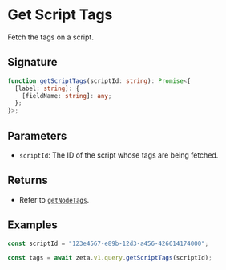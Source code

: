 # Get Script Tags

Fetch the tags on a script.

## Signature

```TypeScript
function getScriptTags(scriptId: string): Promise<{
  [label: string]: {
    [fieldName: string]: any;
  };
}>;
```

## Parameters

- `scriptId`: The ID of the script whose tags are being fetched.

## Returns

- Refer to [`getNodeTags`](/guide/zeta-api/query-api/get-node-tags).

## Examples

```TypeScript
const scriptId = "123e4567-e89b-12d3-a456-426614174000";

const tags = await zeta.v1.query.getScriptTags(scriptId);
```
